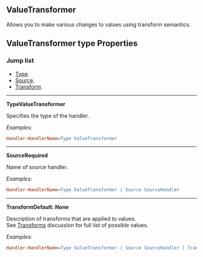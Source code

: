 ## ValueTransformer

Allows you to make various changes to values using transform semantics.

## ValueTransformer type Properties

### Jump list

- [Type](#type).
- [Source](#source).
- [Transform](#transform).

---

<p id="type" class="p-title"><b>Type</b><b>ValueTransformer</b></p>

Specifies the type of the handler.

_Examples:_

```ini
Handler-HandlerName=Type ValueTransformer
```

---

<p id="source" class="p-title"><b>Source</b><b>Required</b></p>

Name of source handler.

_Examples:_

```ini
Handler-HandlerName=Type ValueTransformer | Source SourceHandler
```

---

<p id="transform" class="p-title"><b>Transform</b><b>Default: None</b></p>

Description of transforms that are applied to values.<br/>
See [Transforms]() discussion for full list of possible values.

_Examples:_

```ini
Handler-HandlerName=Type ValueTransformer | Source SourceHandler | Transform Db Map[-70, 0] Clamp
```
